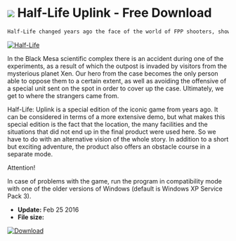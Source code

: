 # ![](https://cdn.softexe.net/static/icon/win.gif) Half-Life Uplink - Free Download

```sh
Half-Life changed years ago the face of the world of FPP shooters, showing that it's not only the action itself that counts, but also the plot and the right representation of immersive events. The brand quickly made a name for itself, but unfortunately the creators with the continuations were never in a hurry. In any case, it is worth recalling once in a while, from which all the craze for Gordon Freeman in the characteristic suit has just begun.
```
[![Half-Life](https://gallery.dpcdn.pl/imgc/Tools/65933/g_-_420x350_1.5_-_x20160225155837_0.jpg)](https://softexe.net/win/games-entertainment/shooters/half-life:ppgdR.html)

In the Black Mesa scientific complex there is an accident during one of the experiments, as a result of which the outpost is invaded by visitors from the mysterious planet Xen. Our hero from the case becomes the only person able to oppose them to a certain extent, as well as avoiding the offensive of a special unit sent on the spot in order to cover up the case. Ultimately, we get to where the strangers came from.
 
 
 Half-Life: Uplink is a special edition of the iconic game from years ago. It can be considered in terms of a more extensive demo, but what makes this special edition is the fact that the location, the many facilities and the situations that did not end up in the final product were used here. So we have to do with an alternative vision of the whole story. In addition to a short but exciting adventure, the product also offers an obstacle course in a separate mode.
 
 Attention!
 
 In case of problems with the game, run the program in compatibility mode with one of the older versions of Windows (default is Windows XP Service Pack 3).


- **Update:** Feb 25 2016
- **File size:** 

[![Download](https://cdn.softexe.net/static/img/download.png)](https://softexe.net/win/games-entertainment/shooters/half-life:ppgdR.html)


